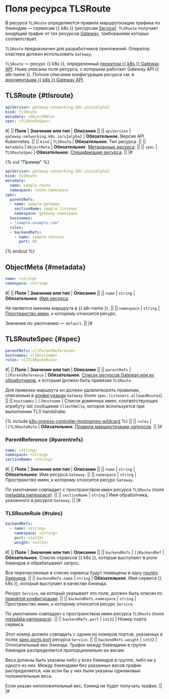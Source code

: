 # Поля ресурса TLSRoute


В ресурсе `TLSRoute` определяются правила маршрутизации трафика по бэкендам — сервисам {{ k8s }} (ресурсам [Service](../../../application-load-balancer/k8s-ref/service-for-gateway.md)). `TLSRoute` получает входящий трафик от тех ресурсов [Gateway](../../../application-load-balancer/k8s-ref/gateway.md), требованиям которых соответствует.

`TLSRoute` предназначен для разработчиков приложений. Оператор кластера должен использовать `Gateway`.

`TLSRoute` — ресурс {{ k8s }}, определенный [проектом {{ k8s }} Gateway API](https://gateway-api.sigs.k8s.io/). Ниже описаны поля ресурса, с которыми работает Gateway API {{ alb-name }}. Полное описание конфигурации ресурса см. в [документации {{ k8s }} Gateway API](https://gateway-api.sigs.k8s.io/reference/spec/#gateway.networking.k8s.io/v1alpha2.TLSRoute).

## TLSRoute {#tlsroute}

```yaml
apiVersion: gateway.networking.k8s.io/v1alpha2
kind: TLSRoute
metadata: <ObjectMeta>
spec: <TLSRouteSpec>
```

#|
|| **Поле**     | **Значение или тип**   | **Описание**                         ||
|| `apiVersion` | `gateway.networking.k8s.io/v1alpha2` | **Обязательное**.
                                                            Версия API Kubernetes. ||
|| `kind`       | `TLSRoute`              | **Обязательное**.
                                            Тип ресурса.                        ||
|| `metadata`   | `ObjectMeta`            | **Обязательное**.
                                            [Метаданные ресурса](#metadata).    ||
|| `spec`       | `TLSRouteSpec`          | **Обязательное**.
                                            [Спецификация ресурса](#spec).      ||
|#

{% cut "Пример" %}

```yaml
apiVersion: gateway.networking.k8s.io/v1alpha2
kind: TLSRoute
metadata:
  name: sample-route
  namespace: route-namespace
spec:
  parentRefs:
  - name: sample-gateway
    sectionName: sample-listener
    namespace: gateway-namespace
  hostnames:
  - "sample.example.com"
  rules:
  - backendRefs:
    - name: sample-service
      port: 80
```

{% endcut %}

## ObjectMeta {#metadata}

```yaml
name: <string>
namespace: <string>
```

#|
|| **Поле**     | **Значение или тип** | **Описание** ||
|| `name`       | `string`             | **Обязательное**.
                                         [Имя ресурса](https://kubernetes.io/docs/concepts/overview/working-with-objects/names/#names).

Не является именем маршрута в {{ alb-name }}. ||
|| `namespace`  | `string`  | [Пространство имен](../../../managed-kubernetes/concepts/index.md#namespace), к которому относится ресурс.

Значение по умолчанию — `default`. ||
|#

## TLSRouteSpec {#spec}

```yaml
parentRefs: <[]ParentReference>
hostnames: <[]Hostname>
rules: <[]TLSRouteRule>
```

#|
|| **Поле**     | **Значение или тип**  | **Описание**                         ||
|| `parentRefs` | `[]ParentReference`   | **Обязательное**.
[Список ресурсов Gateway или их обработчиков](#parentrefs), к которым должен быть привязан `TLSRoute`.

Для привязки маршрута он должен удовлетворять правилам, описанным в [конфигурации](../../../application-load-balancer/k8s-ref/gateway.md#spec) `Gateway` (поле `spec.listeners.allowedRoutes`). ||
|| `hostnames`  | `[]Hostname`          | Список доменных имен, соответствующих атрибуту `SNI` сообщения `ClientHello`, которое используется при выполнении TLS handshake.

{% include [k8s-ingress-controller-hostnames-wildcard](../../application-load-balancer/k8s-ingress-controller-hostnames-wildcard.md) %} ||
|| `rules` | `[]TLSRouteRule` | **Обязательное**.
[Правила маршрутизации запросов](#rules). ||
|#

### ParentReference {#parentrefs}

```yaml
name: <string>
namespace: <string>
sectionName: <string>
```

#|
|| **Поле**     | **Значение или тип**  | **Описание**                         ||
|| `name` | `string` | **Обязательное**.
Имя ресурса `Gateway`. ||
|| `namespace`       | `string`   | Пространство имен, к которому относится ресурс `Gateway`.

По умолчанию совпадает с пространством имен ресурса `TLSRoute` (поле [metadata.namespace](#metadata)). ||
|| `sectionName` | `string` | Имя обработчика, указанного в ресурсе `Gateway`. ||
|#

### TLSRouteRule {#rules}

```yaml
backendRefs:
  - name: <string>
    namespace: <string>
    port: <int32>
    weight: <int32>
```

#|
|| **Поле**     | **Значение или тип**  | **Описание**                         ||
|| `backendRefs` | `[]BackendRef` | **Обязательное**.
Список сервисов {{ k8s }}, которые выступают в роли бэкендов и обрабатывают запрос.

Все перечисленные в списке сервисы будут помещены в одну [группу бэкендов](../../../application-load-balancer/concepts/backend-group.md). ||
|| `backendRefs.name`   | `string`              | **Обязательное**.
Имя сервиса {{ k8s }}, который выступает в качестве бэкенда.

Ресурс `Service`, на который указывает это поле, должен быть описан по [принятой конфигурации](../../../application-load-balancer/k8s-ref/service-for-gateway.md). ||
|| `backendRefs.namespace` | `string`           | Пространство имен, к которому относится ресурс `Service`.

По умолчанию совпадает с пространством имен ресурса `TLSRoute` (поле [metadata.namespace](#metadata)). ||
|| `backendRefs.port`   | `int32`               | Номер порта сервиса.

Этот номер должен совпадать с одним из номеров портов, указанных в полях [spec.ports.port](../../../application-load-balancer/k8s-ref/service-for-gateway.md#servicespec) ресурса `Service`. ||
|| `backendRefs.weight` | `int32`               | Относительный вес бэкенда. Трафик между бэкендами в группе бэкендов распределяется пропорционально их весам.

Веса должны быть указаны либо у всех бэкендов в группе, либо ни у одного из них. Между бэкендами без указанных весов трафик распределяется, как если бы у них были указаны одинаковые положительные веса.

Если указан неположительный вес, бэкенд не будет получать трафик. ||
|#
